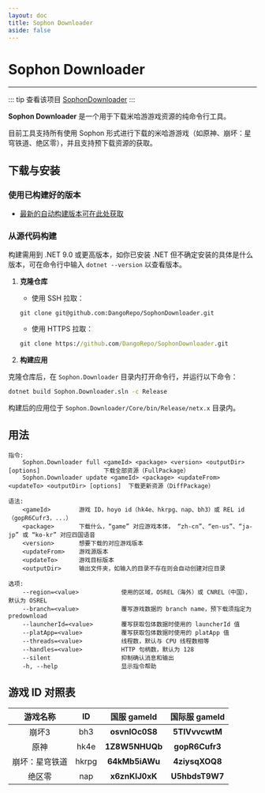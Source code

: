 ```yaml
---
layout: doc
title: Sophon Downloader
aside: false
---
```

# Sophon Downloader

----

::: tip 查看该项目
[SophonDownloader](https://github.com/DangoRepo/SophonDownloader)
:::

**Sophon Downloader** 是一个用于下载米哈游游戏资源的纯命令行工具。

目前工具支持所有使用 Sophon 形式进行下载的米哈游游戏（如原神、崩坏：星穹铁道、绝区零），并且支持预下载资源的获取。

## 下载与安装

### 使用已构建好的版本

- [最新的自动构建版本可在此处获取](https://github.com/DangoRepo/SophonDownloader/actions/runs/15238891076/artifacts/3193178790)

### 从源代码构建

构建需用到 .NET 9.0 或更高版本，如你已安装 .NET 但不确定安装的具体是什么版本，可在命令行中输入 `dotnet --version` 以查看版本。

1. **克隆仓库**

    - 使用 SSH 拉取：

    ``` plain
    git clone git@github.com:DangoRepo/SophonDownloader.git
    ```

    - 使用 HTTPS 拉取：

    ``` cmd
    git clone https://github.com/DangoRepo/SophonDownloader.git
    ```

2. **构建应用**

克隆仓库后，在 `Sophon.Downloader` 目录内打开命令行，并运行以下命令：

``` cmd
dotnet build Sophon.Downloader.sln -c Release
```

构建后的应用位于 `Sophon.Downloader/Core/bin/Release/netx.x` 目录内。

## 用法

```
指令:
    Sophon.Downloader full <gameId> <package> <version> <outputDir> [options]                  下载全部资源（FullPackage）
    Sophon.Downloader update <gameId> <package> <updateFrom> <updateTo> <outputDir> [options]  下载更新资源（DiffPackage）

语法:
    <gameId>        游戏 ID，hoyo id（hk4e、hkrpg、nap、bh3）或 REL id（gopR6Cufr3，...）
    <package>       下载什么，“game” 对应游戏本体， “zh-cn”、“en-us”、“ja-jp” 或 “ko-kr” 对应四国语音
    <version>       想要下载的对应游戏版本
    <updateFrom>    游戏源版本
    <updateTo>      游戏目标版本
    <outputDir>     输出文件夹，如输入的目录不存在则会自动创建对应目录

选项:
    --region=<value>            使用的区域，OSREL（海外）或 CNREL（中国），默认为 OSREL
    --branch=<value>            覆写游戏数据的 branch name，预下载须指定为 predownload
    --launcherId=<value>        覆写获取包体数据时使用的 launcherId 值
    --platApp=<value>           覆写获取包体数据时使用的 platApp 值
    --threads=<value>           线程数，默认与 CPU 线程数相等
    --handles=<value>           HTTP 句柄数，默认为 128
    --silent                    抑制确认消息和输出
    -h, --help                  显示指令帮助
```

## 游戏 ID 对照表

| 游戏名称 | ID | 国服 gameId | 国际服 gameId |
| :-: | :-: | :-: | :-: |
| 崩坏3 | bh3 | **osvnlOc0S8** | **5TIVvvcwtM** |
| 原神 | hk4e | **1Z8W5NHUQb** | **gopR6Cufr3** |
| 崩坏：星穹铁道 | hkrpg | **64kMb5iAWu** | **4ziysqXOQ8** |
| 绝区零 | nap | **x6znKlJ0xK** | **U5hbdsT9W7** |
